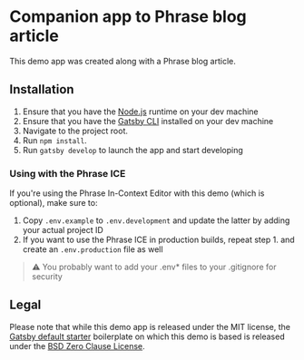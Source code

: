 # Companion app to Phrase blog article

This demo app was created along with a Phrase blog article.

## Installation

1. Ensure that you have the [Node.js](https://nodejs.org/en/) runtime on
   your dev machine
1. Ensure that you have the [Gatsby CLI](https://www.gatsbyjs.com/docs/reference/gatsby-cli/#how-to-use-gatsby-cli)
   installed on your dev machine
1. Navigate to the project root.
1. Run `npm install`.
1. Run `gatsby develop` to launch the app and start developing

### Using with the Phrase ICE

If you're using the Phrase In-Context Editor with this demo (which is optional),
make sure to:

1. Copy `.env.example` to `.env.development` and update the latter by adding
   your actual project ID
2. If you want to use the Phrase ICE in production builds, repeat step 1. and
   create an `.env.production` file as well

> ⚠️ You probably want to add your .env\* files to your .gitignore for security

## Legal

Please note that while this demo app is released under the MIT license, the
[Gatsby default starter](https://github.com/gatsbyjs/gatsby-starter-default)
boilerplate on which this demo is based is released under the
[BSD Zero Clause License](https://github.com/gatsbyjs/gatsby-starter-default/blob/master/LICENSE).
